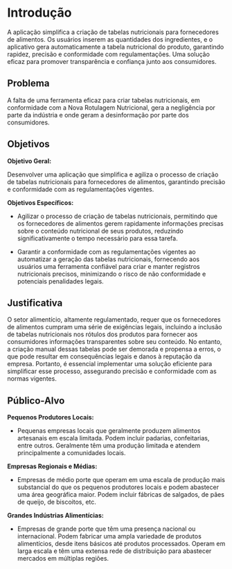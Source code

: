 # Introdução

A aplicação simplifica a criação de tabelas nutricionais para fornecedores de alimentos. Os usuários inserem as quantidades dos ingredientes, e o aplicativo gera automaticamente a tabela nutricional do produto, garantindo rapidez, precisão e conformidade com regulamentações. Uma solução eficaz para promover transparência e confiança junto aos consumidores.

## Problema
A falta de uma ferramenta eficaz para criar tabelas nutricionais, em conformidade com a Nova Rotulagem Nutricional, gera a negligência por parte da indústria e onde geram a desinformação por parte dos consumidores.

## Objetivos

**Objetivo Geral:**

Desenvolver uma aplicação que simplifica e agiliza o processo de criação de tabelas nutricionais para fornecedores de alimentos, garantindo precisão e conformidade com as regulamentações vigentes.

**Objetivos Específicos:**

* Agilizar o processo de criação de tabelas nutricionais, permitindo que os fornecedores de alimentos gerem rapidamente informações precisas sobre o conteúdo nutricional de seus produtos, reduzindo significativamente o tempo necessário para essa tarefa.
  
* Garantir a conformidade com as regulamentações vigentes ao automatizar a geração das tabelas nutricionais, fornecendo aos usuários uma ferramenta confiável para criar e manter registros nutricionais precisos, minimizando o risco de não conformidade e potenciais penalidades legais.


## Justificativa

O setor alimentício, altamente regulamentado, requer que os fornecedores de alimentos cumpram uma série de exigências legais, incluindo a inclusão de tabelas nutricionais nos rótulos dos produtos para fornecer aos consumidores informações transparentes sobre seu conteúdo. No entanto, a criação manual dessas tabelas pode ser demorada e propensa a erros, o que pode resultar em consequências legais e danos à reputação da empresa. Portanto, é essencial implementar uma solução eficiente para simplificar esse processo, assegurando precisão e conformidade com as normas vigentes.

## Público-Alvo

**Pequenos Produtores Locais:**

* Pequenas empresas locais que geralmente produzem alimentos artesanais em escala limitada. Podem incluir padarias, confeitarias, entre outros. Geralmente têm uma produção limitada e atendem principalmente a comunidades locais.

**Empresas Regionais e Médias:**

* Empresas de médio porte que operam em uma escala de produção mais substancial do que os pequenos produtores locais e podem abastecer uma área geográfica maior. Podem incluir fábricas de salgados, de pães de queijo, de biscoitos, etc.

**Grandes Indústrias Alimentícias:**

* Empresas de grande porte que têm uma presença nacional ou internacional. Podem fabricar uma ampla variedade de produtos alimentícios, desde itens básicos até produtos processados. Operam em larga escala e têm uma extensa rede de distribuição para abastecer mercados em múltiplas regiões.
